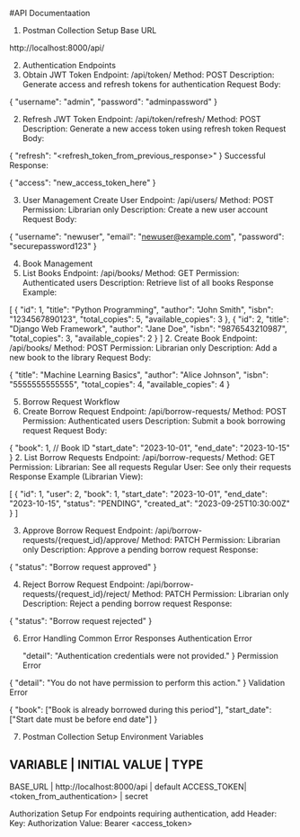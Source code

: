 #API Documentaation

1. Postman Collection Setup
Base URL

http://localhost:8000/api/


2. Authentication Endpoints
1. Obtain JWT Token
Endpoint: /api/token/
Method: POST
Description: Generate access and refresh tokens for authentication
Request Body:

{
    "username": "admin",
    "password": "adminpassword"
}


2. Refresh JWT Token
Endpoint: /api/token/refresh/
Method: POST
Description: Generate a new access token using refresh token
Request Body:


{
    "refresh": "<refresh_token_from_previous_response>"
}
Successful Response:


{
    "access": "new_access_token_here"
}


3. User Management
Create User
Endpoint: /api/users/
Method: POST
Permission: Librarian only
Description: Create a new user account
Request Body:

{
    "username": "newuser",
    "email": "newuser@example.com",
    "password": "securepassword123"
}


4. Book Management
1. List Books
Endpoint: /api/books/
Method: GET
Permission: Authenticated users
Description: Retrieve list of all books
Response Example:

[
    {
        "id": 1,
        "title": "Python Programming",
        "author": "John Smith",
        "isbn": "1234567890123",
        "total_copies": 5,
        "available_copies": 3
    },
    {
        "id": 2,
        "title": "Django Web Framework",
        "author": "Jane Doe",
        "isbn": "9876543210987",
        "total_copies": 3,
        "available_copies": 2
    }
]
2. Create Book
Endpoint: /api/books/
Method: POST
Permission: Librarian only
Description: Add a new book to the library
Request Body:


{
    "title": "Machine Learning Basics",
    "author": "Alice Johnson",
    "isbn": "5555555555555",
    "total_copies": 4,
    "available_copies": 4
}



5. Borrow Request Workflow
1. Create Borrow Request
Endpoint: /api/borrow-requests/
Method: POST
Permission: Authenticated users
Description: Submit a book borrowing request
Request Body:

{
    "book": 1,  // Book ID
    "start_date": "2023-10-01",
    "end_date": "2023-10-15"
}
2. List Borrow Requests
Endpoint: /api/borrow-requests/
Method: GET
Permission:
Librarian: See all requests
Regular User: See only their requests
Response Example (Librarian View):

[
    {
        "id": 1,
        "user": 2,
        "book": 1,
        "start_date": "2023-10-01",
        "end_date": "2023-10-15",
        "status": "PENDING",
        "created_at": "2023-09-25T10:30:00Z"
    }
]




3. Approve Borrow Request
Endpoint: /api/borrow-requests/{request_id}/approve/
Method: PATCH
Permission: Librarian only
Description: Approve a pending borrow request
Response:

{
    "status": "Borrow request approved"
}


4. Reject Borrow Request
Endpoint: /api/borrow-requests/{request_id}/reject/
Method: PATCH
Permission: Librarian only
Description: Reject a pending borrow request
Response:


{
    "status": "Borrow request rejected"
}


6. Error Handling
Common Error Responses
Authentication Error

    "detail": "Authentication credentials were not provided."
}
Permission Error

{
    "detail": "You do not have permission to perform this action."
}
Validation Error

{
    "book": ["Book is already borrowed during this period"],
    "start_date": ["Start date must be before end date"]
}


7. Postman Collection Setup
Environment Variables

VARIABLE    | INITIAL VALUE                       | TYPE
-----------------------------------------------------------
BASE_URL    | http://localhost:8000/api           | default
ACCESS_TOKEN| <token_from_authentication>         | secret


Authorization Setup
For endpoints requiring authentication, add Header:
Key: Authorization
Value: Bearer <access_token>

